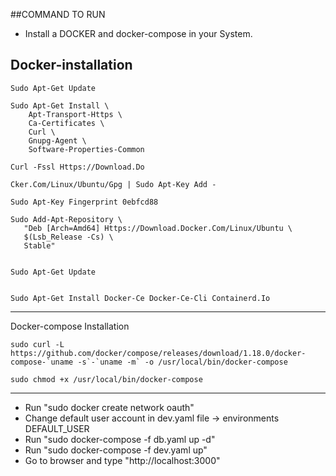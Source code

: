 ##COMMAND TO RUN
- Install a DOCKER and docker-compose in your System.

Docker-installation
-----------------------------------------------------------------------------------------------------------------------------------
	Sudo Apt-Get Update

	Sudo Apt-Get Install \
	    Apt-Transport-Https \
	    Ca-Certificates \
	    Curl \
	    Gnupg-Agent \
	    Software-Properties-Common

	Curl -Fssl Https://Download.Do

	Cker.Com/Linux/Ubuntu/Gpg | Sudo Apt-Key Add -

	Sudo Apt-Key Fingerprint 0ebfcd88

	Sudo Add-Apt-Repository \
	   "Deb [Arch=Amd64] Https://Download.Docker.Com/Linux/Ubuntu \
	   $(Lsb_Release -Cs) \
	   Stable"


	Sudo Apt-Get Update


	Sudo Apt-Get Install Docker-Ce Docker-Ce-Cli Containerd.Io

-----------------------------------------------------------------------------------------------------------------------------

Docker-compose Installation

	sudo curl -L https://github.com/docker/compose/releases/download/1.18.0/docker-compose-`uname -s`-`uname -m` -o /usr/local/bin/docker-compose

	sudo chmod +x /usr/local/bin/docker-compose
	
------------------------------------

- Run "sudo docker create network oauth"
- Change default user account in dev.yaml file -> environments DEFAULT_USER
- Run "sudo docker-compose -f db.yaml up -d"
- Run "sudo docker-compose -f dev.yaml up"
- Go to browser and type "http://localhost:3000"